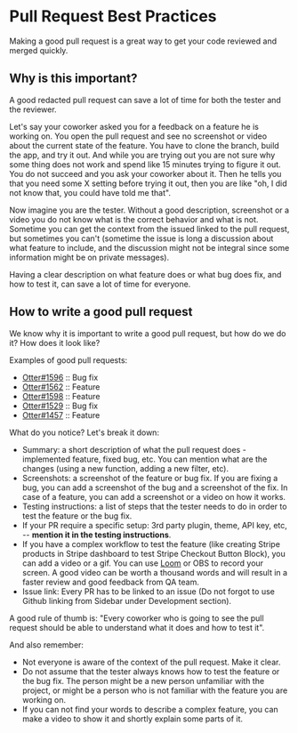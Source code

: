 # Pull Request Best Practices

Making a good pull request is a great way to get your code reviewed and merged quickly.

## Why is this important?

A good redacted pull request can save a lot of time for both the tester and the reviewer.

Let's say your coworker asked you for a feedback on a feature he is working on. You open the pull request and see no screenshot or video about the current state of the feature. 
You have to clone the branch, build the app, and try it out. And while you are trying out you are not sure why some thing does not work and spend like 15 minutes trying to figure it out. You do not succeed and you ask your coworker about it. 
Then he tells you that you need some X setting before trying it out, then you are like "oh, I did not know that, you could have told me that".

Now imagine you are the tester. Without a good description, screenshot or a video you do not know what is the correct behavior and what is not. Sometime you can get the context from the issued linked to the pull request, but sometimes you can't (sometime the issue is long a discussion about what feature to include, and the discussion might not be integral since some information might be on private messages).

Having a clear description on what feature does or what bug does fix, and how to test it, can save a lot of time for everyone.

## How to write a good pull request

We know why it is important to write a good pull request, but how do we do it? How does it look like?

Examples of good pull requests:
- [Otter#1596](https://github.com/Codeinwp/otter-blocks/pull/1596) :: Bug fix
- [Otter#1562](https://github.com/Codeinwp/otter-blocks/pull/1562) :: Feature
- [Otter#1598](https://github.com/Codeinwp/otter-blocks/pull/1598) :: Feature
- [Otter#1529](https://github.com/Codeinwp/otter-blocks/pull/1529) :: Bug fix
- [Otter#1457](https://github.com/Codeinwp/otter-blocks/pull/1457) :: Feature

What do you notice? Let's break it down:
- Summary: a short description of what the pull request does - implemented feature, fixed bug, etc. You can mention what are the changes (using a new function, adding a new filter, etc).
- Screenshots: a screenshot of the feature or bug fix. If you are fixing a bug, you can add a screenshot of the bug and a screenshot of the fix. In case of a feature, you can add a screenshot or a video on how it works.
- Testing instructions: a list of steps that the tester needs to do in order to test the feature or the bug fix.
 - If your PR require a specific setup: 3rd party plugin, theme, API key, etc, -- **mention it in the testing instructions**.
 - If you have a complex workflow to test the feature (like creating Stripe products in Stripe dashboard to test Stripe Checkout Button Block), you can add a video or a gif. You can use [Loom](https://www.loom.com/) or OBS to record your screen. A good video can be worth a thousand words and will result in a faster review and good feedback from QA team.
- Issue link: Every PR has to be linked to an issue (Do not forgot to use Github linking from Sidebar under Development section).

A good rule of thumb is: "Every coworker who is going to see the pull request should be able to understand what it does and how to test it".

And also remember:
- Not everyone is aware of the context of the pull request. Make it clear.
- Do not assume that the tester always knows how to test the feature or the bug fix. The person might be a new person unfamiliar with the project, or might be a person who is not familiar with the feature you are working on.
- If you can not find your words to describe a complex feature, you can make a video to show it and shortly explain some parts of it.